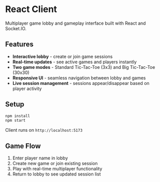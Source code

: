 # React Client

Multiplayer game lobby and gameplay interface built with React and Socket.IO.

## Features
- **Interactive lobby** - create or join game sessions
- **Real-time updates** - see active games and players instantly
- **Two game modes** - Standard Tic-Tac-Toe (3x3) and Big Tic-Tac-Toe (30x30)
- **Responsive UI** - seamless navigation between lobby and games
- **Live session management** - sessions appear/disappear based on player activity

## Setup
```bash
npm install
npm start
```

Client runs on `http://localhost:5173`

## Game Flow
1. Enter player name in lobby
2. Create new game or join existing session
3. Play with real-time multiplayer functionality
4. Return to lobby to see updated session list
